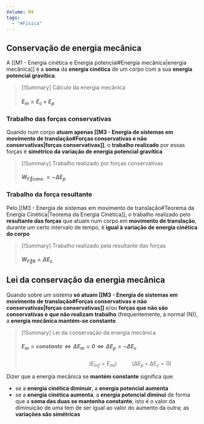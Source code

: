 ```yaml
---
Volume: M4
tags:
  - "#Física"
---
```

## Conservação de energia mecânica
A [[M1 - Energia cinética e Energia potencial#Energia mecânica|energia mecânica]] é a **soma** da **energia cinética** de um corpo com a sua **energia potencial gravítica**.
>[!Summary] Cálculo da energia mecânica
>#### $E_m = E_c + E_p$

### Trabalho das forças conservativas
Quando num corpo **atuam apenas [[M3 - Energia de sistemas em movimento de translação#Forças conservativas e não conservativas|forças conservativas]]**, o **trabalho realizado** por essas forças é **simétrico da variação de energia potencial gravítica**
>[!Summary] Trabalho realizado por forças conservativas
>#### ${W_{\vec F}}_{cons.} = -\Delta E_p$

### Trabalho da força resultante
Pelo [[M3 - Energia de sistemas em movimento de translação#Teorema da Energia Cinética|Teorema da Energia Cinética]], o trabalho realizado pelo **resultante das forças** que atuam num corpo em **movimento de translação**, durante um certo intervalo de tempo, é **igual à variação de energia cinética do corpo**
>[!Summary] Trabalho realizado pela resultante das forças
>#### ${W_\vec F}_R = \Delta E_c$

## Lei da conservação da energia mecânica
Quando sobre um sistema **só atuam [[M3 - Energia de sistemas em movimento de translação#Forças conservativas e não conservativas|forças conservativas]]** e/ou **forças que não são conservativas e que não realizam trabalho** (frequentemente, a normal (N)), a **energia mecânica mantém-se constante**.
>[!Summary] Lei da conservação da energia mecânica
>##### $E_m = constante \iff \Delta E_m = 0\iff \Delta E_p = - \Delta E_c$
>$\ \ \ \ \ \ \ \ \ \ \ \ \ \ \ \ \ \ \ \ \ \ \ \ \ \ \ \ \ \ \ \ \ \ \ \ \ \ \ \ \ \ \ \ \ ({E_m}_f = {E_m}_i) \ \ \ \ \ \ \ \ \ \ (\Delta E_p + \Delta E_c = 0)$

Dizer que a energia mecânica se **mantém constante** significa que:
- se a **energia cinética diminuir**, a **energia potencial aumenta**
- se a **energia cinética aumenta**, a **energia potencial diminui** de forma que a **soma das duas se mantenha constante**, isto é o valor da diminuição de uma tem de ser igual ao valor do aumento da outra; as **variações são simétricas**
